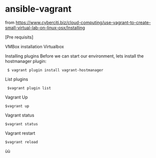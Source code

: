 # ansible-vagrant


from https://www.cyberciti.biz/cloud-computing/use-vagrant-to-create-small-virtual-lab-on-linux-osx/Installing


[Pre requisits]

VMBox installation
    Virtualbox


Installing plugins
Before we can start our environment, lets install the hostmanager plugin:

     $ vagrant plugin install vagrant-hostmanager


List plugins

     $vagrant plugin list
     
     
Vagrant Up

    $vagrant up
    
Vagrant status

    $vagrant status
    
Vagrant restart

    $vagrant reload
    

ùù
